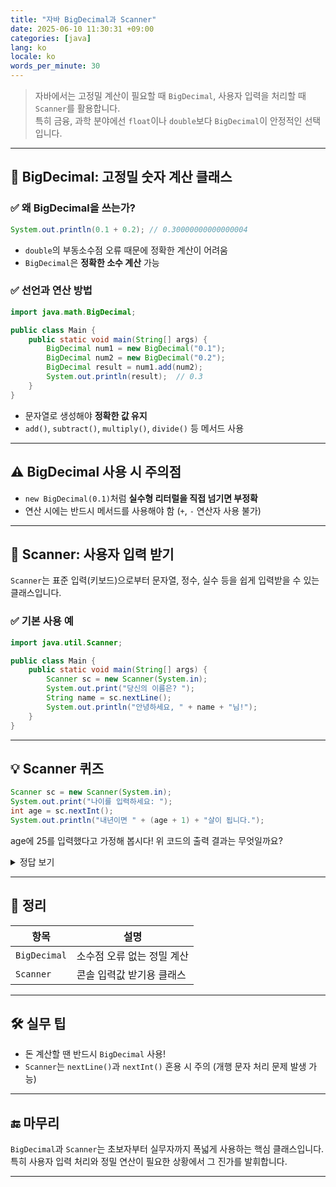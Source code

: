 ```yaml
---
title: "자바 BigDecimal과 Scanner"
date: 2025-06-10 11:30:31 +09:00
categories: [java]
lang: ko
locale: ko
words_per_minute: 30
---
```


> 자바에서는 고정밀 계산이 필요할 때 `BigDecimal`, 사용자 입력을 처리할 때 `Scanner`를 활용합니다.  
> 특히 금융, 과학 분야에선 `float`이나 `double`보다 `BigDecimal`이 안정적인 선택입니다.

---

## 🔹 BigDecimal: 고정밀 숫자 계산 클래스

### ✅ 왜 BigDecimal을 쓰는가?

```java
System.out.println(0.1 + 0.2); // 0.30000000000000004
```

- `double`의 부동소수점 오류 때문에 정확한 계산이 어려움
- `BigDecimal`은 **정확한 소수 계산** 가능

### ✅ 선언과 연산 방법

```java
import java.math.BigDecimal;

public class Main {
    public static void main(String[] args) {
        BigDecimal num1 = new BigDecimal("0.1");
        BigDecimal num2 = new BigDecimal("0.2");
        BigDecimal result = num1.add(num2);
        System.out.println(result);  // 0.3
    }
}
```

- 문자열로 생성해야 **정확한 값 유지**
- `add()`, `subtract()`, `multiply()`, `divide()` 등 메서드 사용

---

## ⚠ BigDecimal 사용 시 주의점

- `new BigDecimal(0.1)`처럼 **실수형 리터럴을 직접 넘기면 부정확**
- 연산 시에는 반드시 메서드를 사용해야 함 (`+`, `-` 연산자 사용 불가)

---

## 🔹 Scanner: 사용자 입력 받기

`Scanner`는 표준 입력(키보드)으로부터 문자열, 정수, 실수 등을 쉽게 입력받을 수 있는 클래스입니다.

### ✅ 기본 사용 예

```java
import java.util.Scanner;

public class Main {
    public static void main(String[] args) {
        Scanner sc = new Scanner(System.in);
        System.out.print("당신의 이름은? ");
        String name = sc.nextLine();
        System.out.println("안녕하세요, " + name + "님!");
    }
}
```

---

## 💡 Scanner 퀴즈

```java
Scanner sc = new Scanner(System.in);
System.out.print("나이를 입력하세요: ");
int age = sc.nextInt();
System.out.println("내년이면 " + (age + 1) + "살이 됩니다.");
```
age에 25를 입력했다고 가정해 봅시다! 위 코드의 출력 결과는 무엇일까요?
<details>
<summary>정답 보기</summary>

- 예를 들어 `25`를 입력하면  
출력: `내년이면 26살이 됩니다.`

</details>

---

## 📌 정리

| 항목        | 설명 |
|-------------|------|
| `BigDecimal` | 소수점 오류 없는 정밀 계산 |
| `Scanner`    | 콘솔 입력값 받기용 클래스 |

---

## 🛠 실무 팁

- 돈 계산할 땐 반드시 `BigDecimal` 사용!
- `Scanner`는 `nextLine()`과 `nextInt()` 혼용 시 주의 (개행 문자 처리 문제 발생 가능)

---

## 🔚 마무리

`BigDecimal`과 `Scanner`는 초보자부터 실무자까지 폭넓게 사용하는 핵심 클래스입니다.  
특히 사용자 입력 처리와 정밀 연산이 필요한 상황에서 그 진가를 발휘합니다.

---
